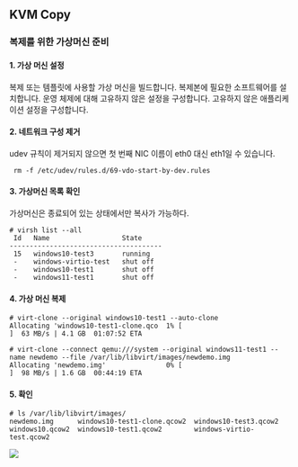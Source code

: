 ## KVM Copy

### 복제를 위한 가상머신 준비

#### 1\. 가상 머신 설정

복제 또는 템플릿에 사용할 가상 머신을 빌드합니다. 복제본에 필요한 소프트웨어를 설치합니다. 운영 체제에 대해 고유하지 않은 설정을 구성합니다. 고유하지 않은 애플리케이션 설정을 구성합니다.

#### 2\. 네트워크 구성 제거

udev 규칙이 제거되지 않으면 첫 번째 NIC 이름이 eth0 대신 eth1일 수 있습니다.

```
 rm -f /etc/udev/rules.d/69-vdo-start-by-dev.rules
```

#### 3\. 가상머신 목록 확인

가상머신은 종료되어 있는 상태에서만 복사가 가능하다.

```
# virsh list --all
 Id   Name                  State
--------------------------------------
 15   windows10-test3       running
 -    windows-virtio-test   shut off
 -    windows10-test1       shut off
 -    windows11-test1       shut off
```

#### 4\. 가상 머신 복제

```
# virt-clone --original windows10-test1 --auto-clone
Allocating 'windows10-test1-clone.qco  1% [                           ]  63 MB/s | 4.1 GB  01:07:52 ETA

# virt-clone --connect qemu:///system --original windows11-test1 --name newdemo --file /var/lib/libvirt/images/newdemo.img
Allocating 'newdemo.img'               0% [                           ]  98 MB/s | 1.6 GB  00:44:19 ETA
```

#### 5\. 확인

```
# ls /var/lib/libvirt/images/
newdemo.img      windows10-test1-clone.qcow2  windows10-test3.qcow2
windows10.qcow2  windows10-test1.qcow2        windows-virtio-test.qcow2
```

![](https://blog.kakaocdn.net/dn/MSjYd/btsICRf2ccV/lGQkk0NgWKkKwrZlwh0QSk/img.png)
